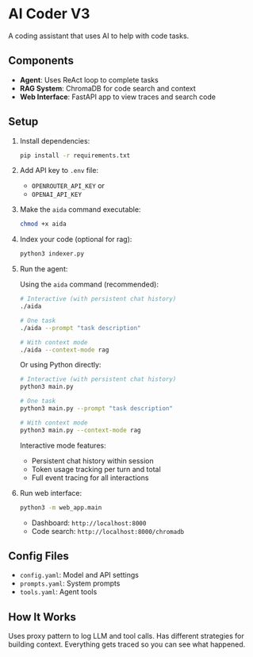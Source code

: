 # AI Coder V3

A coding assistant that uses AI to help with code tasks.

## Components

* **Agent**: Uses ReAct loop to complete tasks
* **RAG System**: ChromaDB for code search and context
* **Web Interface**: FastAPI app to view traces and search code

## Setup

1. Install dependencies:
   ```bash
   pip install -r requirements.txt
   ```

2. Add API key to `.env` file:
   - `OPENROUTER_API_KEY` or
   - `OPENAI_API_KEY`

3. Make the `aida` command executable:
   ```bash
   chmod +x aida
   ```

4. Index your code (optional for rag):
   ```bash
   python3 indexer.py
   ```

5. Run the agent:
   
   Using the `aida` command (recommended):
   ```bash
   # Interactive (with persistent chat history)
   ./aida
   
   # One task
   ./aida --prompt "task description"
   
   # With context mode
   ./aida --context-mode rag
   ```
   
   Or using Python directly:
   ```bash
   # Interactive (with persistent chat history)
   python3 main.py
   
   # One task
   python3 main.py --prompt "task description"
   
   # With context mode
   python3 main.py --context-mode rag
   ```
   
   Interactive mode features:
   - Persistent chat history within session
   - Token usage tracking per turn and total
   - Full event tracing for all interactions

6. Run web interface:
   ```bash
   python3 -m web_app.main
   ```
   - Dashboard: `http://localhost:8000`
   - Code search: `http://localhost:8000/chromadb`

## Config Files

* `config.yaml`: Model and API settings
* `prompts.yaml`: System prompts
* `tools.yaml`: Agent tools

## How It Works

Uses proxy pattern to log LLM and tool calls. Has different strategies for building context. Everything gets traced so you can see what happened.